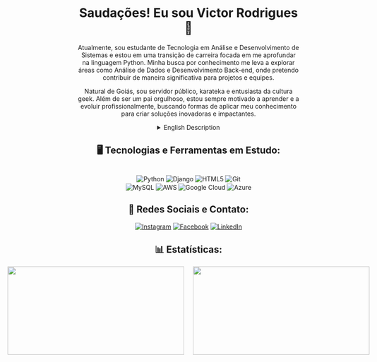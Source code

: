 <div align="center">

# Saudações! Eu sou Victor Rodrigues 👋

Atualmente, sou estudante de Tecnologia em Análise e Desenvolvimento de Sistemas e estou em uma transição de carreira focada em me aprofundar na linguagem Python. Minha busca por conhecimento me leva a explorar áreas como Análise de Dados e Desenvolvimento Back-end, onde pretendo contribuir de maneira significativa para projetos e equipes.

Natural de Goiás, sou servidor público, karateka e entusiasta da cultura geek. Além de ser um pai orgulhoso, estou sempre motivado a aprender e a evoluir profissionalmente, buscando formas de aplicar meu conhecimento para criar soluções inovadoras e impactantes.

<details>
<summary>English Description</summary>

Hello! I am Victor Rodrigues 👋

I am currently a student of Technology in Systems Analysis and Development, transitioning my career to deepen my knowledge in Python. My quest for knowledge drives me to explore areas such as Data Analysis and Back-end Development, where I aim to contribute significantly to projects and teams.

Originally from Goiás, I am a public servant, a karateka, and a geek culture enthusiast. As a proud father, I am always motivated to learn and evolve professionally, seeking ways to apply my knowledge to create innovative and impactful solutions.

</details>

</div>

<h2 align="center">🖥️ Tecnologias e Ferramentas em Estudo:</h2>
<div align="center" style="display: inline_block; margin: 10px;"><br/>
<img align="center" alt="Python" src="https://img.shields.io/badge/Python-3776AB?style=for-the-badge&logo=python&logoColor=white" />
<img align="center" alt="Django" src="https://img.shields.io/badge/Django-092E20?style=for-the-badge&logo=django&logoColor=white" />
<img align="center" alt="HTML5" src="https://img.shields.io/badge/HTML-239120?style=for-the-badge&logo=html5&logoColor=white" />
<img align="center" alt="Git" src="https://img.shields.io/badge/GIT-E44C30?style=for-the-badge&logo=git&logoColor=white" />
<br>
<img align="center" alt="MySQL" src="https://img.shields.io/badge/MySQL-00000F?style=for-the-badge&logo=mysql&logoColor=white" />
<img align="center" alt="AWS" src="https://img.shields.io/badge/Amazon_AWS-232F3E?style=for-the-badge&logo=amazon-aws&logoColor=white" />
<img align="center" alt="Google Cloud" src="https://img.shields.io/badge/Google_Cloud-4285F4?style=for-the-badge&logo=google-cloud&logoColor=white" />
<img align="center" alt="Azure" src="https://img.shields.io/badge/Microsoft_Azure-0089D6?style=for-the-badge&logo=microsoft-azure&logoColor=white" />
</div>

<h2 align="center">🤝 Redes Sociais e Contato:</h2>

<div align="center">

[![Instagram](https://img.shields.io/badge/Instagram-E4405F?style=for-the-badge&logo=instagram&logoColor=white)](https://instagram.com/victormelkor) 
[![Facebook](https://img.shields.io/badge/Facebook-1877F2?style=for-the-badge&logo=facebook&logoColor=white)](https://www.facebook.com/VictorMelkor) 
[![LinkedIn](https://img.shields.io/badge/LinkedIn-0077B5?style=for-the-badge&logo=linkedin&logoColor=white)](https://www.linkedin.com/in/victormelkor)

</div>

<h2 align="center">📊 Estatísticas:</h2>

<div align="center" style="display: flex; justify-content: center; gap: 20px;">

<img src="https://github-readme-stats.vercel.app/api?username=victormelkor&show_icons=true&theme=dracula&rank_icon=github" style="width: 400px; height: 200px;" />
<img src="https://github-readme-stats.vercel.app/api/top-langs/?username=victormelkor&layout=compact&size_weight=0&count_weight=1&hide=shell,powershell,batchfile" style="width: 400px; height: 200px;" />

</div>
